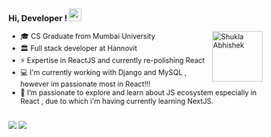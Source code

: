 <!-- ![Usama Sarwar](https://visitor-badge.glitch.me/badge?page_id=Abhishek-Shukla-github) -->

### Hi, Developer ! <img src="https://media.giphy.com/media/hvRJCLFzcasrR4ia7z/giphy.gif" width="25px">
<img align="right" alt="Shukla Abhishek" src="https://revelry.co/wp-content/uploads/2019/05/react-native-UX-design.gif" width="100" height="100" />

- 🎓 CS Graduate from Mumbai University 
- 🏛 Full stack developer at Hannovit
- ⚡ Expertise in ReactJS and currently re-polishing React
- 💻 I'm currently working with Django and MySQL , however im passionate most in React!!!
- 🌱 I’m passionate to explore and learn about JS ecosystem especially in React , due to which i'm having currently learning NextJS.
<br><br>
</div>
<a href="https://abhishek-shukla.netlify.app/">
<img src="https://img.shields.io/badge/Portfolio-000000?style=for-the-badge&logo=opsgenie&logoColor=ffffff"></a> 
<a href="https://github.com/Abhishek-Shukla-github">
<img src="https://img.shields.io/badge/Github-211F1F?style=for-the-badge&logo=GitHub&logoColor=ffffff"></a> 
  <br>

